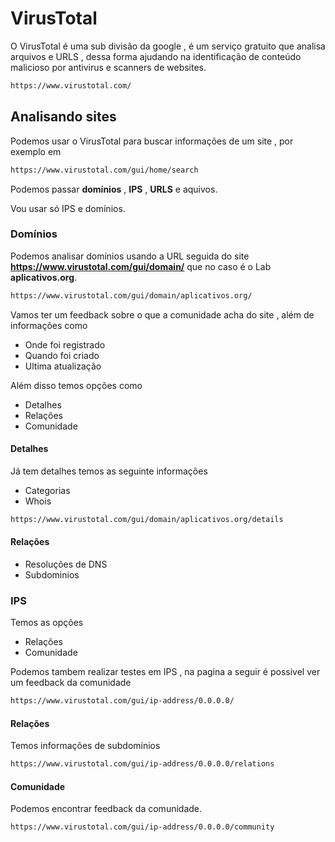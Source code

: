 # VirusTotal
O VirusTotal é uma sub divisão da google , é um serviço gratuito que analisa arquivos e URLS , dessa forma ajudando na identificação de conteúdo malicioso por antivirus e scanners de websites.

```sh
https://www.virustotal.com/
```

## Analisando sites
Podemos usar o VirusTotal para buscar informações de um site , por exemplo em
```sh
https://www.virustotal.com/gui/home/search
```

Podemos passar **domínios** , **IPS** , **URLS** e aquivos.

Vou usar só IPS e domínios.

### Domínios
Podemos analisar domínios usando a URL seguida do site **https://www.virustotal.com/gui/domain/** que no caso é o Lab **aplicativos.org**.
```sh
https://www.virustotal.com/gui/domain/aplicativos.org/
```

Vamos ter um feedback sobre o que a comunidade acha do site , além de informações como
- Onde foi registrado
- Quando foi criado
- Ultima atualização

Além disso temos opções como
- Detalhes
- Relações
- Comunidade

#### Detalhes
Já tem detalhes temos as seguinte informações
- Categorias
- Whois

```sh
https://www.virustotal.com/gui/domain/aplicativos.org/details
```

#### Relações
- Resoluções de DNS
- Subdominios

### IPS
Temos as opções
- Relações
- Comunidade

Podemos tambem realizar testes em IPS , na pagina a seguir é possivel ver um feedback da comunidade
```sh
https://www.virustotal.com/gui/ip-address/0.0.0.0/
```

#### Relações
Temos informações de subdomínios
```sh
https://www.virustotal.com/gui/ip-address/0.0.0.0/relations
```

#### Comunidade
Podemos encontrar feedback da comunidade.
```sh
https://www.virustotal.com/gui/ip-address/0.0.0.0/community
```